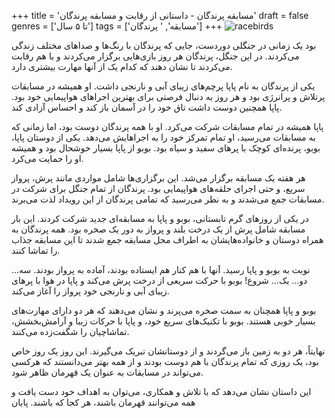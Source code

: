 +++
title = 'مسابقه پرندگان - داستانی از رقابت و مسابقه پرندگان'
draft = false
genres = ['تا ۵ سال']
tags = ['مسابقه', ' پرندگان']
+++
![racebirds](/136.raceBirds.jpg)

بود یک زمانی در جنگلی دوردست، جایی که پرندگان با رنگ‌ها و صداهای مختلف زندگی می‌کردند. در این جنگل، پرندگان هر روز بازی‌هایی برگزار می‌کردند و با هم رقابت می‌کردند تا نشان دهند که کدام یک از آنها مهارت بیشتری دارد.

یکی از پرندگان به نام پاپا پرچم‌های زیبای آبی و نارنجی داشت. او همیشه در مسابقات پرتلاش و پرانرژی بود و هر روز به دنبال فرصتی برای بهترین اجراهای هواپیمایی خود بود. پاپا همچنین دوست داشت تاق خود را در آسمان باز کند و احساس آزادی کند.

پاپا همیشه در تمام مسابقات شرکت می‌کرد. او با همه پرندگان دوست بود، اما زمانی که به مسابقات می‌رسید، او تمام تمرکز خود را به اجراهایش می‌دهد. یکی از دوستان پاپا، بوبو، پرنده‌ای کوچک با پرهای سفید و سیاه بود. بوبو از پاپا بسیار خوشحال بود و همیشه او را حمایت می‌کرد.

هر هفته یک مسابقه برگزار می‌شد. این برگزاری‌ها شامل مواردی مانند پرش، پرواز سریع، و حتی اجرای حلقه‌های هواپیمایی بود. پرندگان از تمام جنگل برای شرکت در مسابقات جمع می‌شدند و به نظر می‌رسید که تمامی پرندگان از این رویداد لذت می‌برند.

در یکی از روزهای گرم تابستانی، بوبو و پاپا به مسابقه‌ای جدید شرکت کردند. این بار مسابقه شامل پرش از یک درخت بلند و پرواز به دور یک صخره بود. همه پرندگان به همراه دوستان و خانواده‌هایشان به اطراف محل مسابقه جمع شدند تا این مسابقه جذاب را تماشا کنند.

نوبت به بوبو و پاپا رسید. آنها با هم کنار هم ایستاده بودند، آماده به پرواز بودند. سه... دو... یک... شروع! بوبو با حرکت سریعی از درخت پرش می‌کند و پاپا در هوا با پرهای زیبای آبی و نارنجی خود پرواز را آغاز می‌کند.

بوبو و پاپا همچنان به سمت صخره می‌پرند و نشان می‌دهند که هر دو دارای مهارت‌های بسیار خوبی هستند. بوبو با تکنیک‌های سریع خود، و پاپا با حرکات زیبا و آرامش‌بخشش، تماشاچیان را شگفت‌زده می‌کنند.

نهایتاً، هر دو به زمین باز می‌گردند و از دوستانشان تبریک می‌گیرند. این روز یک روز خاص بود، یک روزی که تمام پرندگان با هم دوست بودند و از همه بهتر می‌دانستند که هرکسی می‌تواند در مسابقات به عنوان یک قهرمان ظاهر شود.

این داستان نشان می‌دهد که با تلاش و همکاری، می‌توان به اهداف خود دست یافت و همه می‌توانند قهرمان باشند، هر کجا که باشند.
پایان